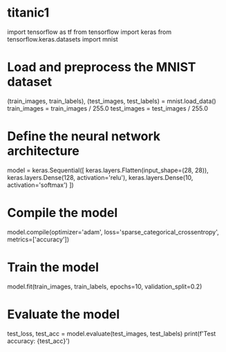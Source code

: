 # titanic1
import tensorflow as tf
from tensorflow import keras
from tensorflow.keras.datasets import mnist

# Load and preprocess the MNIST dataset
(train_images, train_labels), (test_images, test_labels) = mnist.load_data()
train_images = train_images / 255.0
test_images = test_images / 255.0

# Define the neural network architecture
model = keras.Sequential([
    keras.layers.Flatten(input_shape=(28, 28)),
    keras.layers.Dense(128, activation='relu'),
    keras.layers.Dense(10, activation='softmax')
])

# Compile the model
model.compile(optimizer='adam', loss='sparse_categorical_crossentropy', metrics=['accuracy'])

# Train the model
model.fit(train_images, train_labels, epochs=10, validation_split=0.2)

# Evaluate the model
test_loss, test_acc = model.evaluate(test_images, test_labels)
print(f'Test accuracy: {test_acc}')
